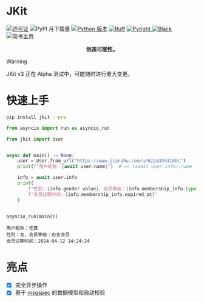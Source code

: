 # JKit

[![许可证](https://img.shields.io/github/license/FHU-yezi/JKit?style=flat-square&label=%E8%AE%B8%E5%8F%AF%E8%AF%81)](https://github.com/FHU-yezi/JKit/blob/v3/LICENSE)
![PyPI 月下载量](https://img.shields.io/pypi/dm/jkit?style=flat-square&label=PyPI%20%E6%9C%88%E4%B8%8B%E8%BD%BD%E9%87%8F)
[![Python 版本](https://img.shields.io/pypi/pyversions/jkit.svg?style=flat-square&label=Python%20%E7%89%88%E6%9C%AC)](https://pypi.python.org/pypi/jkit)
[![Ruff](https://img.shields.io/endpoint?url=https://raw.githubusercontent.com/astral-sh/ruff/main/assets/badge/v2.json&style=flat-square)](https://github.com/astral-sh/ruff)
[![Pyright](https://img.shields.io/badge/%E7%B1%BB%E5%9E%8B%E6%A3%80%E6%9F%A5-Pyright-blue?style=flat-square)
](https://github.com/microsoft/pyright)
[![Black](https://img.shields.io/badge/code%20style-black-000000.svg?style=flat-square&label=%E4%BB%A3%E7%A0%81%E9%A3%8E%E6%A0%BC)](https://github.com/psf/black)
![简书主页](https://img.shields.io/badge/%E7%AE%80%E4%B9%A6-%E5%88%9D%E5%BF%83%E4%B8%8D%E5%8F%98__%E5%8F%B6%E5%AD%90-black?style=flat-square&color=EA6F5A)


<p align="center">
  <b>创造可能性。</b>
</p>

> [!WARNING]
> JKit v3 正在 Alpha 测试中，可能随时进行重大变更。

# 快速上手

```bash
pip install jkit --pre
```

```python
from asyncio import run as asyncio_run

from jkit import User


async def main() -> None:
    user = User.from_url("https://www.jianshu.com/u/622a3993108c")
    print(f"用户昵称：{await user.name}")  # == (await user.info).name

    info = await user.info
    print(
        f"性别：{info.gender.value}，会员等级：{info.membership_info.type.value}\n"
        f"会员过期时间：{info.membership_info.expired_at}"
    )


asyncio_run(main())

```

```
用户昵称：任真
性别：女，会员等级：白金会员
会员过期时间：2024-04-12 14:24:24
```

# 亮点

- [x] 完全异步操作
- [x] 基于 [msgspec](https://github.com/jcrist/msgspec) 的数据模型和自动校验